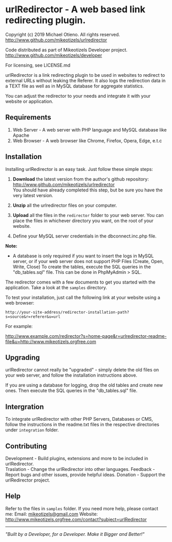 urlRedirector - A web based link redirecting plugin.
====================================================

Copyright (c) 2019 Michael Otieno. All rights reserved.
http://www.github.com/mikeotizels/urlredirector

Code distributed as part of Mikeotizels Developer project.
http://www.github.com/mikeotizels/developer 

For licensing, see LICENSE.md

urlRedirector is a link redirecting plugin to be used in websites to 
redirect to external URLs without leaking the Referer. It also logs
the redirection data in a TEXT file as well as in MySQL database 
for aggregate statistics. 

You can adjust the redirector to your needs and integrate it with
your website or application.


Requirements
------------
1. Web Server  - A web server with PHP language and MySQL database like Apache
2. Web Browser - A web browser like Chrome, Firefox, Opera, Edge, e.t.c


Installation
------------

Installing urlRedirector is an easy task. Just follow these simple steps:

 1. **Download** the latest version from the author's github repository: 
      http://www.github.com/mikeotizels/urlredirector  
      You should have already completed this step, but be 
      sure you have the very latest version.

 2. **Unzip** all the urlredirector files on your computer.

 3. **Upload** all the files in the `redirector` folder to your web server.
      You can place the files in whichever directory you want, 
      on the root of your website.

 4. Define your MySQL server credentials in the dbconnect.inc.php file.

**Note:**
  - A database is only required if you want to insert the logs in MySQL server,
    or if your web server does not support PHP Files (Create, Open, Write, Close) 
    To create the tables, execute the SQL queries in the "db_tables.sql" file. 
    This can be done in PhpMyAdmin > SQL.

The redirector comes with a few documents to get you started with the application.
Take a look at the `samples` directory.

To test your installation, just call the following link at your website using a web browser:

    http://your-site-address/redirector-installation-path?s=source&r=referer&u=url


For example:

http://www.example.com/redirector?s=home-page&r=urlredirector-readme-file&u=http://www.mikeotizels.orgfree.com


## Upgrading

urlRedirector cannot really be "upgraded" - simply delete the old files on your 
web server, and follow the installation instructions above.

If you are using a database for logging, drop the old tables and create new ones.
Then execute the SQL queries in the "db_tables.sql" file. 


## Intergration

To integrate urlRedirector with other PHP Servers, Databases or CMS, follow the instructions
in the readme.txt files in the respective directories under `integration` folder.


## Contributing

Development    - Build plugins, extensions and more to be included in urlRedirector.       
Traslation     - Change the urlRedirector into other languages. 
Feedback       - Report bugs and other issues, provide helpful ideas. 
Donation       - Support the urlRedirector project.


Help
----
Refer to the files in `samples` folder.
If you need more help, please contact me:
Email:   mikeotizels@gmail.com
Website: http://www.mikeotizels.orgfree.com/contact?subject=urlRedirector


---------------------------------------------------------------------
*"Built by a Developer, for a Developer. Make it Bigger and Better!"*


